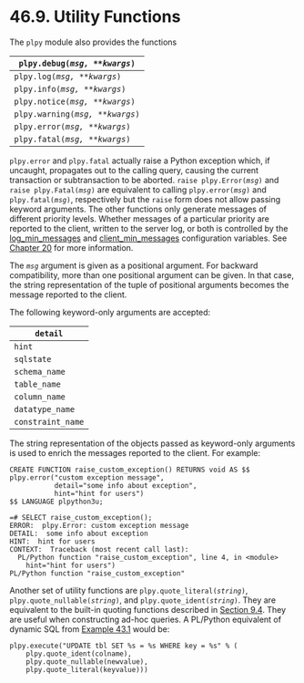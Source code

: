 # 46.9. Utility Functions

The `plpy` module also provides the functions

| `plpy.debug(`_`msg, **kwargs`_`)`   |
| ----------------------------------- |
| `plpy.log(`_`msg, **kwargs`_`)`     |
| `plpy.info(`_`msg, **kwargs`_`)`    |
| `plpy.notice(`_`msg, **kwargs`_`)`  |
| `plpy.warning(`_`msg, **kwargs`_`)` |
| `plpy.error(`_`msg, **kwargs`_`)`   |
| `plpy.fatal(`_`msg, **kwargs`_`)`   |

`plpy.error` and `plpy.fatal` actually raise a Python exception which, if uncaught, propagates out to the calling query, causing the current transaction or subtransaction to be aborted. `raise plpy.Error(`_`msg`_`)` and `raise plpy.Fatal(`_`msg`_`)` are equivalent to calling `plpy.error(`_`msg`_`)` and `plpy.fatal(`_`msg`_`)`, respectively but the `raise` form does not allow passing keyword arguments. The other functions only generate messages of different priority levels. Whether messages of a particular priority are reported to the client, written to the server log, or both is controlled by the [log\_min\_messages](https://www.postgresql.org/docs/15/runtime-config-logging.html#GUC-LOG-MIN-MESSAGES) and [client\_min\_messages](https://www.postgresql.org/docs/15/runtime-config-client.html#GUC-CLIENT-MIN-MESSAGES) configuration variables. See [Chapter 20](https://www.postgresql.org/docs/15/runtime-config.html) for more information.

The _`msg`_ argument is given as a positional argument. For backward compatibility, more than one positional argument can be given. In that case, the string representation of the tuple of positional arguments becomes the message reported to the client.

The following keyword-only arguments are accepted:

| `detail`          |
| ----------------- |
| `hint`            |
| `sqlstate`        |
| `schema_name`     |
| `table_name`      |
| `column_name`     |
| `datatype_name`   |
| `constraint_name` |

The string representation of the objects passed as keyword-only arguments is used to enrich the messages reported to the client. For example:

```
CREATE FUNCTION raise_custom_exception() RETURNS void AS $$
plpy.error("custom exception message",
           detail="some info about exception",
           hint="hint for users")
$$ LANGUAGE plpython3u;

=# SELECT raise_custom_exception();
ERROR:  plpy.Error: custom exception message
DETAIL:  some info about exception
HINT:  hint for users
CONTEXT:  Traceback (most recent call last):
  PL/Python function "raise_custom_exception", line 4, in <module>
    hint="hint for users")
PL/Python function "raise_custom_exception"
```

Another set of utility functions are `plpy.quote_literal(`_`string`_`)`, `plpy.quote_nullable(`_`string`_`)`, and `plpy.quote_ident(`_`string`_`)`. They are equivalent to the built-in quoting functions described in [Section 9.4](https://www.postgresql.org/docs/15/functions-string.html). They are useful when constructing ad-hoc queries. A PL/Python equivalent of dynamic SQL from [Example 43.1](https://www.postgresql.org/docs/15/plpgsql-statements.html#PLPGSQL-QUOTE-LITERAL-EXAMPLE) would be:

```
plpy.execute("UPDATE tbl SET %s = %s WHERE key = %s" % (
    plpy.quote_ident(colname),
    plpy.quote_nullable(newvalue),
    plpy.quote_literal(keyvalue)))
```
